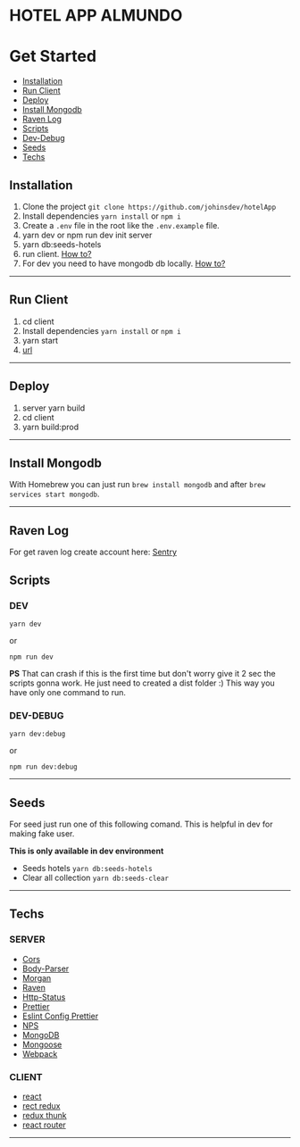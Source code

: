 # HOTEL APP ALMUNDO

# Get Started

- [Installation](https://github.com/johinsdev/hotelApp#installation)
- [Run Client](https://github.com/johinsdev/hotelApp#run-client)
- [Deploy](https://github.com/johinsdev/hotelApp#deploy)
- [Install Mongodb](https://github.com/johinsdev/hotelApp#install-mongodb)
- [Raven Log](https://github.com/johinsdev/hotelApp#raven-log)
- [Scripts](https://github.com/johinsdev/hotelApp#scripts)
- [Dev-Debug](https://github.com/johinsdev/hotelApp#dev-debug)
- [Seeds](https://github.com/johinsdev/hotelApp#seeds)
- [Techs](https://github.com/johinsdev/hotelApp#techs)

## Installation

1. Clone the project `git clone https://github.com/johinsdev/hotelApp`
2. Install dependencies `yarn install` or `npm i`
3. Create a `.env` file in the root like the `.env.example` file.
4. yarn dev or npm run dev init server
5. yarn db:seeds-hotels
6. run client. [How to?](https://github.com/johinsdev/hotelApp#run-client)
7. For dev you need to have mongodb db locally. [How to?](https://github.com/johinsdev/hotelApp#install-mongodb)

---

## Run Client

1. cd client
2. Install dependencies `yarn install` or `npm i`
3. yarn start
4. [url](http://localhost:9000/)

---

## Deploy

1. server yarn build
2. cd client
3. yarn build:prod

---

## Install Mongodb

With Homebrew you can just run `brew install mongodb` and after `brew services start mongodb`.

---

## Raven Log

For get raven log create account here: [Sentry](https://sentry.io/)


## Scripts

### DEV

```
yarn dev
```

or

```
npm run dev
```

**PS** That can crash if this is the first time but don't worry give it 2 sec the scripts gonna work. He just need to created a dist folder :) This way you have only one command to run.

### DEV-DEBUG

```
yarn dev:debug
```

or

```
npm run dev:debug
```

---

## Seeds

For seed just run one of this following comand. This is helpful in dev for making fake user.

**This is only available in dev environment**

- Seeds hotels `yarn db:seeds-hotels`
- Clear all collection `yarn db:seeds-clear`

---

## Techs

### SERVER 
- [Cors](https://github.com/expressjs/cors)
- [Body-Parser](https://github.com/expressjs/body-parser)
- [Morgan](https://github.com/expressjs/morgan)
- [Raven](https://github.com/getsentry/raven-node)
- [Http-Status](https://github.com/adaltas/node-http-status)
- [Prettier](https://github.com/prettier/prettier)
- [Eslint Config Prettier](https://github.com/prettier/eslint-config-prettier)
- [NPS](https://github.com/kentcdodds/nps)
- [MongoDB](https://www.mongodb.com/)
- [Mongoose](http://mongoosejs.com/)
- [Webpack](https://webpack.js.org/)

### CLIENT
- [react](https://github.com/facebook/react)
- [rect redux](https://github.com/reactjs/react-redux)
- [redux thunk](https://github.com/gaearon/redux-thunk)
- [react router](https://github.com/ReactTraining/react-router/tree/master/packages/react-router-dom)

---


